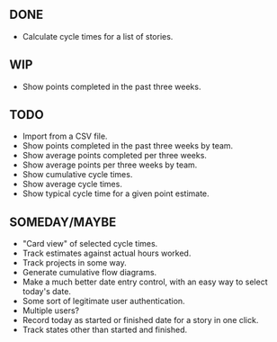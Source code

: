 DONE
----
* Calculate cycle times for a list of stories.

WIP
---
* Show points completed in the past three weeks.

TODO
----
* Import from a CSV file.
* Show points completed in the past three weeks by team.
* Show average points completed per three weeks.
* Show average points per three weeks by team.
* Show cumulative cycle times.
* Show average cycle times.
* Show typical cycle time for a given point estimate.

SOMEDAY/MAYBE
-------------
* "Card view" of selected cycle times.
* Track estimates against actual hours worked.
* Track projects in some way.
* Generate cumulative flow diagrams.
* Make a much better date entry control, with an easy way to select today's date.
* Some sort of legitimate user authentication.
* Multiple users?
* Record today as started or finished date for a story in one click.
* Track states other than started and finished.
